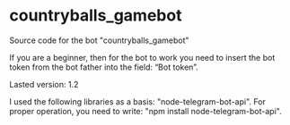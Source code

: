 # countryballs_gamebot
Source code for the bot "countryballs_gamebot"

If you are a beginner, then for the bot to work you need to insert the bot token from the bot father into the field: “Bot token”.

Lasted version: 1.2

I used the following libraries as a basis: "node-telegram-bot-api".
For proper operation, you need to write: "npm install node-telegram-bot-api".
